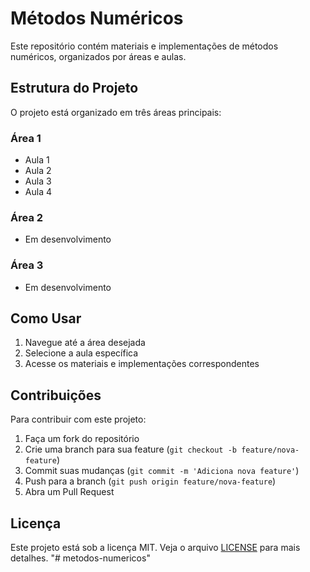# Métodos Numéricos

Este repositório contém materiais e implementações de métodos numéricos, organizados por áreas e aulas.

## Estrutura do Projeto

O projeto está organizado em três áreas principais:

### Área 1
- Aula 1
- Aula 2
- Aula 3
- Aula 4

### Área 2
- Em desenvolvimento

### Área 3
- Em desenvolvimento

## Como Usar

1. Navegue até a área desejada
2. Selecione a aula específica
3. Acesse os materiais e implementações correspondentes

## Contribuições

Para contribuir com este projeto:
1. Faça um fork do repositório
2. Crie uma branch para sua feature (`git checkout -b feature/nova-feature`)
3. Commit suas mudanças (`git commit -m 'Adiciona nova feature'`)
4. Push para a branch (`git push origin feature/nova-feature`)
5. Abra um Pull Request

## Licença

Este projeto está sob a licença MIT. Veja o arquivo [LICENSE](LICENSE) para mais detalhes. "# metodos-numericos" 
